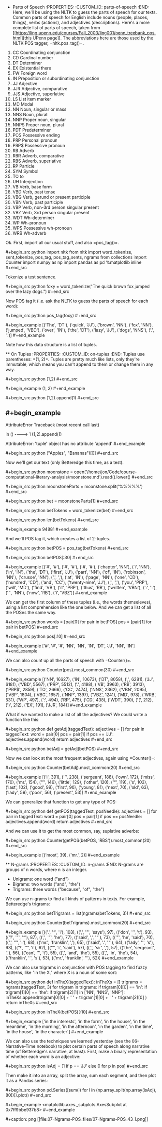 * Parts of Speech
  :PROPERTIES:
  :CUSTOM_ID: parts-of-speech
  :END:
Here, we'll be using the NLTK to guess the parts of speech for our texts. Common parts of speech for English include nouns (people, places, things), verbs (actions), and adjectives (descriptions). Here's a more complete list of parts of speech, taken from [[https://ling.upenn.edu/courses/Fall_2003/ling001/penn_treebank_pos.html][this UPenn page]]. The abbreviations here are those used by the NLTK POS tagger, =nltk.pos_tag()=.

1.  CC Coordinating conjunction
2.  CD Cardinal number
3.  DT Determiner
4.  EX Existential there
5.  FW Foreign word
6.  IN Preposition or subordinating conjunction
7.  JJ Adjective
8.  JJR Adjective, comparative
9.  JJS Adjective, superlative
10. LS List item marker
11. MD Modal
12. NN Noun, singular or mass
13. NNS Noun, plural
14. NNP Proper noun, singular
15. NNPS Proper noun, plural
16. PDT Predeterminer
17. POS Possessive ending
18. PRP Personal pronoun
19. PRP$ Possessive pronoun
20. RB Adverb
21. RBR Adverb, comparative
22. RBS Adverb, superlative
23. RP Particle
24. SYM Symbol
25. TO to
26. UH Interjection
27. VB Verb, base form
28. VBD Verb, past tense
29. VBG Verb, gerund or present participle
30. VBN Verb, past participle
31. VBP Verb, non-3rd person singular present
32. VBZ Verb, 3rd person singular present
33. WDT Wh-determiner
34. WP Wh-pronoun
35. WP$ Possessive wh-pronoun
36. WRB Wh-adverb

Ok. First, import all our usual stuff, and also =pos_tag()=.

#+begin_src python
  import nltk
  from nltk import word_tokenize, sent_tokenize, pos_tag, pos_tag_sents, ngrams
  from collections import Counter
  import numpy as np
  import pandas as pd
  %matplotlib inline
#+end_src

Tokenize a test sentence.

#+begin_src python
  foxy = word_tokenize("The quick brown fox jumped over the lazy dogs.")
#+end_src

Now POS tag it (i.e. ask the NLTK to guess the parts of speech for each word):

#+begin_src python
  pos_tag(foxy)
#+end_src

#+begin_example
  [('The', 'DT'),
   ('quick', 'JJ'),
   ('brown', 'NN'),
   ('fox', 'NN'),
   ('jumped', 'VBD'),
   ('over', 'IN'),
   ('the', 'DT'),
   ('lazy', 'JJ'),
   ('dogs', 'NNS'),
   ('.', '.')]
#+end_example

Note how this data structure is a list of tuples.

** On Tuples
   :PROPERTIES:
   :CUSTOM_ID: on-tuples
   :END:
Tuples use parentheses: =(1, 2)=. Tuples are pretty much like lists, only they're immutable, which means you can't append to them or change them in any way.

#+begin_src python
  (1,2)
#+end_src

#+begin_example
  (1, 2)
#+end_example

#+begin_src python
  (1,2).append(1)
#+end_src

#+begin_example
  ---------------------------------------------------------------------------

  AttributeError                            Traceback (most recent call last)

  <ipython-input-14-a7cc4281f6bc> in <module>()
  ----> 1 (1,2).append(1)


  AttributeError: 'tuple' object has no attribute 'append'
#+end_example

#+begin_src python
  ("Apples", "Bananas")[0]
#+end_src

Now we'll get our text (only Betteredge this time, as a test).

#+begin_src python
  moonstone = open('/home/jon/Code/course-computational-literary-analysis/moonstone.md').read().lower()
#+end_src

#+begin_src python
  moonstoneParts = moonstone.split('%%%%%')
#+end_src

#+begin_src python
  bet = moonstoneParts[1]
#+end_src

#+begin_src python
  betTokens = word_tokenize(bet)
#+end_src

#+begin_src python
  len(betTokens)
#+end_src

#+begin_example
  94881
#+end_example

And we'll POS tag it, which creates a list of 2-tuples.

#+begin_src python
  betPOS = pos_tag(betTokens)
#+end_src

#+begin_src python
  betPOS[:30]
#+end_src

#+begin_example
  [('#', '#'),
   ('#', '#'),
   ('#', '#'),
   ('chapter', 'NN'),
   ('i', 'NN'),
   ('in', 'IN'),
   ('the', 'DT'),
   ('first', 'JJ'),
   ('part', 'NN'),
   ('of', 'IN'),
   ('robinson', 'NN'),
   ('crusoe', 'NN'),
   (',', ','),
   ('at', 'IN'),
   ('page', 'NN'),
   ('one', 'CD'),
   ('hundred', 'CD'),
   ('and', 'CC'),
   ('twenty-nine', 'JJ'),
   (',', ','),
   ('you', 'PRP'),
   ('will', 'MD'),
   ('find', 'VB'),
   ('it', 'PRP'),
   ('thus', 'RB'),
   ('written', 'VBN'),
   (':', ':'),
   ('“', 'NN'),
   ('now', 'RB'),
   ('i', 'VBZ')]
#+end_example

We can get the first column of these tuples (i.e., the words themseleves), using a list comprehension like the one below. And we can get a list of all the POSes the same way.

#+begin_src python
  words = [pair[0] for pair in betPOS]
  pos = [pair[1] for pair in betPOS]
#+end_src

#+begin_src python
  pos[:10]
#+end_src

#+begin_example
  ['#', '#', '#', 'NN', 'NN', 'IN', 'DT', 'JJ', 'NN', 'IN']
#+end_example

We can also count up all the parts of speech with =Counter()=.

#+begin_src python
  Counter(pos).most_common(30)
#+end_src

#+begin_example
  [('NN', 16627),
   ('IN', 10673),
   ('DT', 8058),
   (',', 6281),
   ('JJ', 6181),
   ('VBD', 5567),
   ('PRP', 5512),
   ('.', 4198),
   ('VB', 3963),
   ('RB', 3913),
   ('PRP$', 2859),
   ('TO', 2666),
   ('CC', 2474),
   ('NNS', 2362),
   ('VBN', 2095),
   ('VBP', 1804),
   ('VBG', 1657),
   ('NNP', 1397),
   ('VBZ', 1241),
   ('MD', 978),
   ('WRB', 531),
   ('WP', 497),
   (':', 494),
   ('RP', 475),
   ('CD', 438),
   ('WDT', 390),
   ('(', 212),
   (')', 212),
   ('EX', 191),
   ('JJR', 184)]
#+end_example

What if we wanted to make a list of all the adjectives? We could write a function like this:

#+begin_src python
  def getAdj(taggedText): 
      adjectives = []
      for pair in taggedText: 
          word = pair[0]
          pos = pair[1]
          if pos == 'JJ': 
              adjectives.append(word)
      return adjectives
#+end_src

#+begin_src python
  betAdj = getAdj(betPOS)
#+end_src

Now we can look at the most frequent adjectives, again using =Counter()=:

#+begin_src python
  Counter(betAdj).most_common(20)
#+end_src

#+begin_example
  [('i', 391),
   ('’', 238),
   ('sergeant', 188),
   ('own', 172),
   ('miss', 170),
   ('mr.', 154),
   ('”', 146),
   ('little', 129),
   ('other', 120),
   ('“', 119),
   ('s', 103),
   ('last', 102),
   ('good', 99),
   ('first', 90),
   ('young', 81),
   ('next', 70),
   ('old', 63),
   ('lady', 59),
   ('poor', 56),
   ('present', 53)]
#+end_example

We can generalize that function to get any type of POS:

#+begin_src python
  def getPOS(taggedText, posNeedle): 
      adjectives = []
      for pair in taggedText: 
          word = pair[0]
          pos = pair[1]
          if pos == posNeedle: 
              adjectives.append(word)
      return adjectives
#+end_src

And we can use it to get the most common, say, suplative adverbs:

#+begin_src python
  Counter(getPOS(betPOS, 'RBS')).most_common(20)
#+end_src

#+begin_example
  [('most', 39), ('mr.', 2)]
#+end_example

** N-grams
   :PROPERTIES:
   :CUSTOM_ID: n-grams
   :END:
N-grams are groups of n words, where n is an integer.

- Unigrams: one word ("and")
- Bigrams: two words ("and", "the")
- Trigrams: three words ("because", "of", "the")

We can use n-grams to find all kinds of patterns in texts. For example, Betteredge's trigrams:

#+begin_src python
  betTrigrams = list(ngrams(betTokens, 3))
#+end_src

#+begin_src python
  Counter(betTrigrams).most_common(20)
#+end_src

#+begin_example
  [(('.', '“', 'i'), 108),
   ((',', '”', 'says'), 97),
   (('don', '’', 't'), 93),
   (('?', '”', '“'), 87),
   ((',', '”', 'he'), 77),
   (('said', ',', '“'), 73),
   (('”', 'he', 'said'), 70),
   ((',', '”', 'i'), 68),
   (('mr.', 'franklin', ','), 65),
   (('said', '.', '“'), 64),
   (('lady', '’', 's'), 63),
   (('?', '”', 'i'), 62),
   (('”', 'i', 'said'), 57),
   ((',', 'sir', ','), 57),
   (('the', 'sergeant', ','), 56),
   (('can', '’', 't'), 55),
   ((',', 'and', 'the'), 55),
   ((',', 'in', 'the'), 54),
   (('franklin', '’', 's'), 53),
   (('mr.', 'franklin', '’'), 52)]
#+end_example

We can also use trigrams in conjunction with POS tagging to find fuzzy patterns, like "in the X," where X is a noun of some sort:

#+begin_src python
  def inTheX(taggedText):
      inTheXs = []
      trigrams = ngrams(taggedText, 3)
      for trigram in trigrams: 
          if trigram[0][0] == 'in': 
              if trigram[1][0] == 'the': 
                  if trigram[2][1] in ['NN', 'NNS', 'NNP']: 
                      inTheXs.append(trigram[0][0] + ' ' + trigram[1][0] + ' ' + trigram[2][0] )
      return inTheXs
#+end_src

#+begin_src python
  inTheX(betPOS)[:10]
#+end_src

#+begin_example
  ['in the interests',
   'in the form',
   'in the house',
   'in the meantime',
   'in the morning',
   'in the afternoon',
   'in the garden',
   'in the time',
   'in the house',
   'in the character']
#+end_example

We can also use the techniques we learned yesterday (see the 06-Narrative-Time notebook) to plot certain parts of speech along narrative time (of Betteredge's narrative, at least). First, make a binary representation of whether each word is an adjective:

#+begin_src python
  isAdj = [1 if p == 'JJ' else 0 for p in pos]
#+end_src

Then make it into an array, split the array, sum each segment, and then plot it as a Pandas series:

#+begin_src python
  pd.Series([sum(l) for l in (np.array_split(np.array(isAdj), 80))]).plot()
#+end_src

#+begin_example
  <matplotlib.axes._subplots.AxesSubplot at 0x7ff9bbe937b8>
#+end_example

#+caption: png
[[file:07-Ngrams-POS_files/07-Ngrams-POS_43_1.png]]
